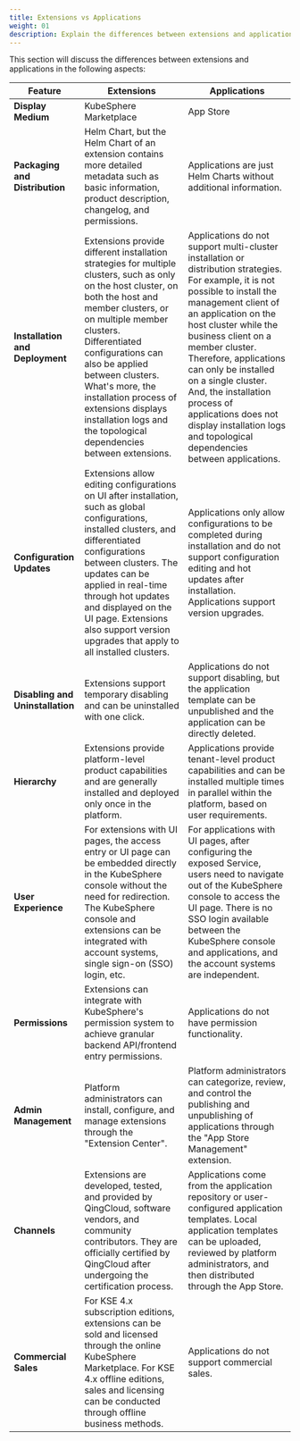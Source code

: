 ```yaml
---
title: Extensions vs Applications
weight: 01
description: Explain the differences between extensions and applications.
---
```


This section will discuss the differences between extensions and applications in the following aspects:

| Feature | Extensions | Applications |
| ------- | ------------------- | ------------ |
| **Display Medium** | KubeSphere Marketplace | App Store |
| **Packaging and Distribution** | Helm Chart, but the Helm Chart of an extension contains more detailed metadata such as basic information, product description, changelog, and permissions. | Applications are just Helm Charts without additional information.
| **Installation and Deployment** | Extensions provide different installation strategies for multiple clusters, such as only on the host cluster, on both the host and member clusters, or on multiple member clusters. Differentiated configurations can also be applied between clusters. What's more, the installation process of extensions displays installation logs and the topological dependencies between extensions. | Applications do not support multi-cluster installation or distribution strategies. For example, it is not possible to install the management client of an application on the host cluster while the business client on a member cluster. Therefore, applications can only be installed on a single cluster. And, the installation process of applications does not display installation logs and topological dependencies between applications.
| **Configuration Updates** | Extensions allow editing configurations on UI after installation, such as global configurations, installed clusters, and differentiated configurations between clusters. The updates can be applied in real-time through hot updates and displayed on the UI page. Extensions also support version upgrades that apply to all installed clusters. | Applications only allow configurations to be completed during installation and do not support configuration editing and hot updates after installation. Applications support version upgrades.
| **Disabling and Uninstallation** | Extensions support temporary disabling and can be uninstalled with one click. | Applications do not support disabling, but the application template can be unpublished and the application can be directly deleted.
| **Hierarchy** | Extensions provide platform-level product capabilities and are generally installed and deployed only once in the platform. | Applications provide tenant-level product capabilities and can be installed multiple times in parallel within the platform, based on user requirements.
| **User Experience** | For extensions with UI pages, the access entry or UI page can be embedded directly in the KubeSphere console without the need for redirection. The KubeSphere console and extensions can be integrated with account systems, single sign-on (SSO) login, etc. | For applications with UI pages, after configuring the exposed Service, users need to navigate out of the KubeSphere console to access the UI page. There is no SSO login available between the KubeSphere console and applications, and the account systems are independent.
| **Permissions** | Extensions can integrate with KubeSphere's permission system to achieve granular backend API/frontend entry permissions. | Applications do not have permission functionality.
| **Admin Management** | Platform administrators can install, configure, and manage extensions through the "Extension Center". | Platform administrators can categorize, review, and control the publishing and unpublishing of applications through the "App Store Management" extension.
| **Channels** | Extensions are developed, tested, and provided by QingCloud, software vendors, and community contributors. They are officially certified by QingCloud after undergoing the certification process. | Applications come from the application repository or user-configured application templates. Local application templates can be uploaded, reviewed by platform administrators, and then distributed through the App Store.
| **Commercial Sales** | For KSE 4.x subscription editions, extensions can be sold and licensed through the online KubeSphere Marketplace. For KSE 4.x offline editions, sales and licensing can be conducted through offline business methods. | Applications do not support commercial sales.